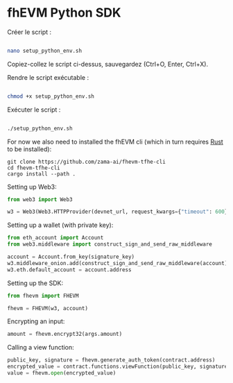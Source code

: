 # fhEVM Python SDK

Créer le script :
```bash

nano setup_python_env.sh
```
Copiez-collez le script ci-dessus, sauvegardez (Ctrl+O, Enter, Ctrl+X).

Rendre le script exécutable :
```bash

chmod +x setup_python_env.sh
```
Exécuter le script :
```bash

./setup_python_env.sh
```

    

For now we also need to installed the fhEVM cli (which in turn requires [Rust]() to be installed):

    git clone https://github.com/zama-ai/fhevm-tfhe-cli
    cd fhevm-tfhe-cli
    cargo install --path .
    

Setting up Web3:

```python
from web3 import Web3

w3 = Web3(Web3.HTTPProvider(devnet_url, request_kwargs={"timeout": 600}))
```

Setting up a wallet (with private key):

```python
from eth_account import Account
from web3.middleware import construct_sign_and_send_raw_middleware

account = Account.from_key(signature_key)
w3.middleware_onion.add(construct_sign_and_send_raw_middleware(account))
w3.eth.default_account = account.address
```

Setting up the SDK:

```python
from fhevm import FHEVM

fhevm = FHEVM(w3, account)
```

Encrypting an input:

```python
amount = fhevm.encrypt32(args.amount)
```

Calling a view function:

```python
public_key, signature = fhevm.generate_auth_token(contract.address)
encrypted_value = contract.functions.viewFunction(public_key, signature).call({"from": account.address})
value = fhevm.open(encrypted_value)
```

